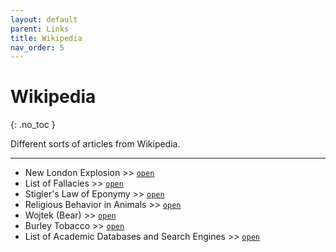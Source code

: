 ```yaml
---
layout: default
parent: Links
title: Wikipedia
nav_order: 5
---
```


# Wikipedia
{: .no_toc }

Different sorts of articles from Wikipedia.

<!-- ---

## Table of contents
{: .no_toc .text-delta }

1. TOC
{:toc}
 -->
---

- New London Explosion >> [`open`](https://en.wikipedia.org/wiki/New_London_School_explosion)
- List of Fallacies >> [`open`](https://en.wikipedia.org/wiki/List_of_fallacies)
- Stigler's Law of Eponymy >> [`open`](https://en.wikipedia.org/wiki/Stigler%27s_law_of_eponymy)
- Religious Behavior in Animals >> [`open`](https://en.wikipedia.org/wiki/Religious_behavior_in_animals)
- Wojtek (Bear) >> [`open`](https://en.m.wikipedia.org/wiki/Wojtek_(bear))
- Burley Tobacco >> [`open`](https://en.wikipedia.org/wiki/Burley_(tobacco))
- List of Academic Databases and Search Engines >> [`open`](https://en.wikipedia.org/wiki/List_of_academic_databases_and_search_engines)
